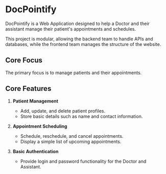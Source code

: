 # DocPointify

DocPointify is a Web Application designed to help a Doctor and their assistant manage their patient's appointments and schedules. 

This project is modular, allowing the backend team to handle APIs and databases, while the frontend team manages the structure of the website.

## Core Focus

The primary focus is to manage patients and their appointments.

## Core Features

1. **Patient Management**
   - Add, update, and delete patient profiles.
   - Store basic details such as name and contact information.

2. **Appointment Scheduling**
   - Schedule, reschedule, and cancel appointments.
   - Display a simple list of upcoming appointments.

3. **Basic Authentication**
   - Provide login and password functionality for the Doctor and Assistant.
